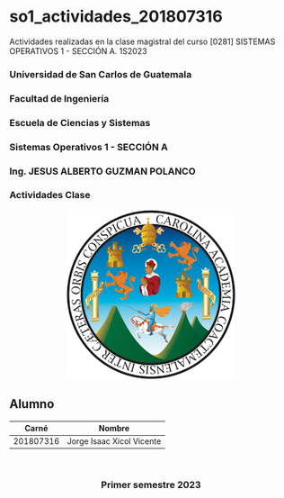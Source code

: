 # so1_actividades_201807316
Actividades realizadas en la clase magistral del curso [0281] SISTEMAS OPERATIVOS 1 - SECCIÓN A. 1S2023

### Universidad de San Carlos de Guatemala
### Facultad de Ingeniería
### Escuela de Ciencias y Sistemas
### Sistemas Operativos 1 - SECCIÓN A
### Ing. JESUS ALBERTO GUZMAN POLANCO
### Actividades Clase

<p align="center"><img src="./img/USAC_logo.png" width="300" height="300"/></p>

### <h2> **Alumno** </h2> 
| Carné     | Nombre                        |
|-----------|-------------------------------|
| 201807316 | Jorge Isaac Xicol Vicente     |
<br/>

### <p align="center">Primer semestre 2023</p>